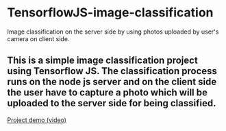 # TensorflowJS-image-classification
Image classification on the server side by using photos uploaded by user's camera on client side.

## This is a simple image classification project using Tensorflow JS. The classification process runs on the node js server and on the client side the user have to capture a photo which will be uploaded to the server side for being classified.

[Project demo (video)](https://www.instagram.com/p/ByLapS7AUU3/)
